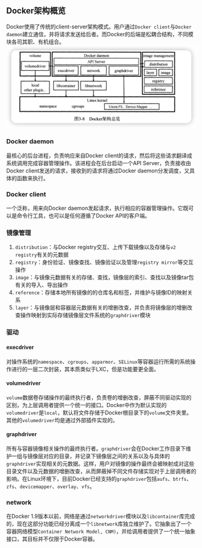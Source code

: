 ## Docker架构概览
Docker使用了传统的client-server架构模式。用户通过`Docker client`与`Docker daemon`建立通信，并将请求发送给后者。而Docker的后端是松耦合结构，不同模块各司其职、有机组合。
![](3.2%20Docker架构概览/Pasted%20image%2020220728205502.png)
### Docker daemon
最核心的后台进程，负责响应来自Docker client的请求，然后将这些请求翻译成系统调用完成容器管理操作。该进程会在后台启动一个API Server，负责接收由Docker client发送的请求，接收到的请求将通过Docker daemon分发调度，又具体的函数来执行。

### Docker client
一个泛称，用来向Docker daemon发起请求，执行相应的容器管理操作。它既可以是命令行工具，也可以是任何遵循了Docker API的客户端。

### 镜像管理
1. `distribution`：与Docker registry交互、上传下载镜像以及存储与`v2 registry`有关的元数据
2. `registry`：身份验证、镜像查找、镜像验证以及管理`registry mirror`等交互操作
3. `image`：与镜像元数据有关的存储、查找，镜像层的索引、查找以及镜像tar包有关的导入、导出操作
4. `reference`：存储本地所有镜像的的仓库名和标签，并维护与镜像ID的映射关系
5. `layer`：与镜像层和容器层元数据有关的增删改查，并负责将镜像层的增删改查操作映射到实际存储镜像层文件系统的`graphdriver`模块

### 驱动
#### execdriver
对操作系统的`namespace`、`cgroups`、`apparmor`、`SELinux`等容器运行所需的系统操作进行的一层二次封装，其本质类似于LXC，但是功能要更全面。

#### volumedriver
`volume`数据卷存储操作的最终执行者，负责卷的增删改查，屏蔽不同驱动实现的区别，为上层调用者提供一个统一的接口。Docker中作为默认实现的`volumedriver`是`local`，默认将文件存储于Docker根目录下的`volume`文件夹里。其他的`volumedriver`均是通过外部插件实现的。

#### graphdriver
所有与容器镜像相关操作的最终执行者。`graphdriver`会在Docker工作目录下维护一组与镜像层对应的目录，并记录下镜像层之间的关系以及与具体的`graphdriver`实现相关的元数据。这样，用户对镜像的操作最终会被映射成对这些目录文件以及元数据的增删改查，从而屏蔽掉不同文件存储实现对于上层调用者的影响。在Linux环境下，目前Docker已经支持的`graphdriver`包括`aufs`、`btrfs`、`zfs`、`devicemapper`、`overlay`、`vfs`。

### network
在Docker 1.9版本以前，网络是通过`networkdriver`模块以及`libcontainer`库完成的，现在这部分功能已经分离成一个`libnetwork`库独立维护了。它抽象出了一个容器网络模型`Container Network Model, CNM)`，并给调用者提供了一个统一抽象接口，其目标并不仅限于Docker容器。


